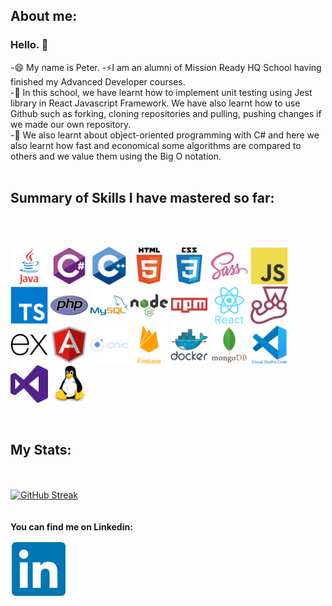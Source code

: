 <h2>About me:</h2>

### Hello. 👋

<!--
**peterkmissionready/peterkmissionready** is a ✨ _special_ ✨ repository because its `README.md` (this file) appears on your GitHub profile.

Here are some ideas to get you started:

- 🔭 I’m currently working on ...
- 🌱 I’m currently learning ...
- 👯 I’m looking to collaborate on ...
- 🤔 I’m looking for help with ...
- 💬 Ask me about ...
- 📫 How to reach me: ...
- 😄 Pronouns: ...
- ⚡ Fun fact: ...
-->
-😄 My name is Peter.
-⚡I am an alumni of Mission Ready HQ School having finished my Advanced Developer courses.</br>
-🔭 In this school, we have learnt how to implement unit testing using Jest library in React Javascript Framework. We have also learnt how to use Github such as forking, cloning repositories and pulling, pushing changes if we made our own repository.</br>
-🌱 We also learnt about object-oriented programming with C# and here we also learnt how fast and economical some algorithms are compared to others and we value them using the Big O notation.</br></br>

<!-- image src of skills here https://github.com/devicons/devicon/tree/master/icons -->
<h2>Summary of Skills I have mastered so far:</h2></br></br>

<img src="https://github.com/devicons/devicon/blob/master/icons/java/java-original-wordmark.svg" width="60px" height="60px" alt="java"></img>
<img src="https://github.com/devicons/devicon/blob/master/icons/csharp/csharp-original.svg" width="60px" height="60px" alt="csharp"></img>
<img src="https://github.com/devicons/devicon/blob/master/icons/cplusplus/cplusplus-original.svg" width="60px" height="60px" alt="cplusplus"></img>
<img src="https://github.com/devicons/devicon/blob/master/icons/html5/html5-original-wordmark.svg" width="60px" height="60px" alt="html5"></img>
<img src="https://github.com/devicons/devicon/blob/master/icons/css3/css3-original-wordmark.svg" width="60px" height="60px" alt="css"></img>
<img src="https://github.com/devicons/devicon/blob/master/icons/sass/sass-original.svg" width="60px" height="60px" alt="sass"></img>
<img src="https://github.com/devicons/devicon/blob/master/icons/javascript/javascript-original.svg" width="60px" height="60px" alt="javascript"></img>
<img src="https://github.com/devicons/devicon/blob/master/icons/typescript/typescript-original.svg" width="60px" height="60px" alt="typescript"></img>
<img src="https://github.com/devicons/devicon/blob/master/icons/php/php-original.svg" width="60px" height="60px" alt="php"></img>
<img src="https://github.com/devicons/devicon/blob/master/icons/mysql/mysql-original-wordmark.svg" width="60px" height="60px" alt="php"></img>
<img src="https://github.com/devicons/devicon/blob/master/icons/nodejs/nodejs-original-wordmark.svg" width="60px" height="60px" alt="nodejs"></img>
<img src="https://github.com/devicons/devicon/blob/master/icons/npm/npm-original-wordmark.svg" width="60px" height="60px" alt="npm"></img>
<img src="https://raw.githubusercontent.com/devicons/devicon/master/icons/react/react-original-wordmark.svg" width="60px" height="60px" alt="react"></img>
<img src="https://github.com/devicons/devicon/blob/master/icons/jest/jest-plain.svg" width="60px" height="60px" alt="jest"></img>
<img src="https://github.com/devicons/devicon/blob/master/icons/express/express-original.svg" width="60px" height="60px" alt="express"></img>
<img src="https://github.com/devicons/devicon/blob/master/icons/angularjs/angularjs-original.svg" width="60px" height="60px" alt="angular"></img>
<img src="https://github.com/devicons/devicon/blob/master/icons/ionic/ionic-original-wordmark.svg" width="60px" height="60px" alt="ionic"></img>
<img src="https://github.com/devicons/devicon/blob/master/icons/firebase/firebase-plain-wordmark.svg" width="60px" height="60px" alt="firebase"></img>
<img src="https://github.com/devicons/devicon/blob/master/icons/docker/docker-original-wordmark.svg" width="60px" height="60px" alt="docker"></img>
<img src="https://github.com/devicons/devicon/blob/master/icons/mongodb/mongodb-original-wordmark.svg" width="60px" height="60px" alt="mongodb"></img>
<img src="https://github.com/devicons/devicon/blob/master/icons/vscode/vscode-original-wordmark.svg" width="60px" height="60px" alt="vscode"></img>
<img src="https://github.com/devicons/devicon/blob/master/icons/visualstudio/visualstudio-plain.svg" width="60px" height="60px" alt="visualstudio"></img>
<img src="https://github.com/devicons/devicon/blob/master/icons/linux/linux-original.svg" width="60px" height="60px" alt="linux"></img>

</br><h2>My Stats:</h2>
</br></br>
[![GitHub Streak](http://github-readme-streak-stats.herokuapp.com?user=peterkmissionready&theme=ocean-gradient)](https://git.io/streak-stats)
</br></br></br>
<b>You can find me on Linkedin:</b></br>

<a href="https://www.linkedin.com/in/peter-kim-44ab3361/"><img src="https://github.com/devicons/devicon/blob/master/icons/linkedin/linkedin-original.svg" width="90px" height="90px" alt="linkedin"></img></a>

